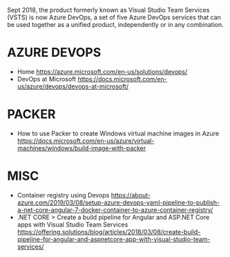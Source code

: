 Sept 2018, the product formerly known as Visual Studio Team Services (VSTS) is now Azure DevOps, a set of five Azure DevOps services that can be used together as a unified product, independently or in any combination. 

# AZURE DEVOPS
* Home <https://azure.microsoft.com/en-us/solutions/devops/>
* DevOps at Microsoft <https://docs.microsoft.com/en-us/azure/devops/devops-at-microsoft/>

# PACKER
* How to use Packer to create Windows virtual machine images in Azure <https://docs.microsoft.com/en-us/azure/virtual-machines/windows/build-image-with-packer>

# MISC
* Container registry using Devops <https://about-azure.com/2019/03/08/setup-azure-devops-yaml-pipeline-to-publish-a-net-core-angular-7-docker-container-to-azure-container-registry/>
* .NET CORE > Create a build pipeline for Angular and ASP.NET Core apps with Visual Studio Team Services <https://offering.solutions/blog/articles/2018/03/08/create-build-pipeline-for-angular-and-aspnetcore-app-with-visual-studio-team-services/>